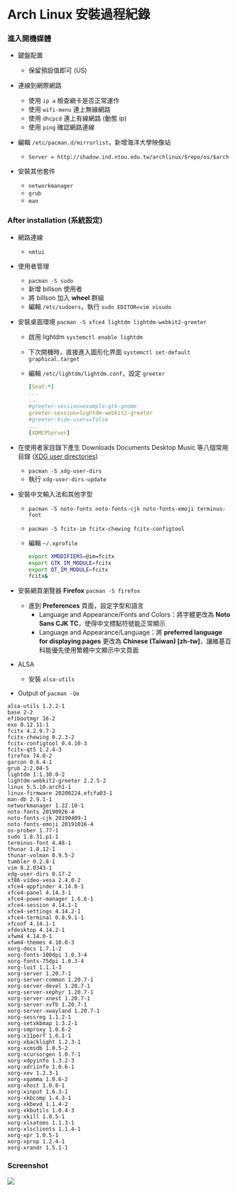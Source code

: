 # **Arch Linux 安裝過程紀錄**

### 進入開機媒體

- 鍵盤配置
    - 保留預設值即可 (US)

- 連線到網際網路
    - 使用 `ip a` 檢查網卡是否正常運作
    - 使用 `wifi-menu` 連上無線網路
    - 使用 `dhcpcd` 連上有線網路 (動態 ip)
    - 使用 `ping` 確認網路連線

- 編輯 `/etc/pacman.d/mirrorlist`，新增海洋大學映像站
    -  `Server = http://shadow.ind.ntou.edu.tw/archlinux/$repo/os/$arch`

- 安裝其他套件
    - `networkmanager`
    - `grub`
    - `man`

### After installation (系統設定)

- 網路連線
    - `nmtui`

- 使用者管理
    - `pacman -S sudo`
    - 新增 billson 使用者
    - 將 billson 加入 **wheel** 群組
    - 編輯 `/etc/sudoers`，執行 `sudo EDITOR=vim visudo`

- 安裝桌面環境 `pacman -S xfce4 lightdm lightdm-webkit2-greeter`
    - 啟用 lightdm `systemctl enable lightdm`
    - 下次開機時，直接進入圖形化界面 `systemctl set-default graphical.target`
    - 編輯 `/etc/lightdm/lightdm.conf`，設定 `greeter`
        
        ``` yaml
        [Seat:*]
        ...
        ...
        #greeter-session=example-gtk-gnome
        greeter-session=lightdm-webkit2-greeter
        #greeter-hide-users=false        
        ...
        [XDMCPServer]
        ```        

- 在使用者家目錄下產生 Downloads Documents Desktop Music 等八個常用目錄 ([XDG user directories](https://wiki.archlinux.org/index.php/XDG_user_directories))
    - `pacman -S xdg-user-dirs`
    - 執行 `xdg-user-dirs-update`

- 安裝中文輸入法和其他字型
    - `pacman -S noto-fonts noto-fonts-cjk noto-fonts-emoji terminus-font`
    - `pacman -S fcitx-im fcitx-chewing fcitx-configtool`
    - 編輯 `~/.xprofile`
        
        ``` bash
        export XMODIFIERS=@im=fcitx
        export GTK_IM_MODULE=fcitx
        export QT_IM_MODULE=fcitx
        fcitx&
        ```        

- 安裝網頁瀏覽器 **Firefox** `pacman -S firefox` 
    - 進到 **Preferences** 頁面，設定字型和語言
        - Language and Appearance/Fonts and Colors：將字體更改為 **Noto Sans CJK TC**，使得中文標點符號能正常顯示
        - Language and Appearance/Language：將 **preferred language for displaying pages** 更改為 **Chinese (Taiwan) [zh-tw]**，讓維基百科能優先使用繁體中文顯示中文頁面


- ALSA
    - 安裝 `alsa-utils`

- Output of `pacman -Qe`

```
alsa-utils 1.2.2-1
base 2-2
efibootmgr 16-2
exo 0.12.11-1
fcitx 4.2.9.7-2
fcitx-chewing 0.2.3-2
fcitx-configtool 0.4.10-3
fcitx-qt5 1.2.4-3
firefox 74.0-2
garcon 0.6.4-1
grub 2:2.04-5
lightdm 1:1.30.0-2
lightdm-webkit2-greeter 2.2.5-2
linux 5.5.10.arch1-1
linux-firmware 20200224.efcfa03-1
man-db 2.9.1-1
networkmanager 1.22.10-1
noto-fonts 20190926-4
noto-fonts-cjk 20190409-1
noto-fonts-emoji 20191016-4
os-prober 1.77-1
sudo 1.8.31.p1-1
terminus-font 4.48-1
thunar 1.8.12-1
thunar-volman 0.9.5-2
tumbler 0.2.8-1
vim 8.2.0343-1
xdg-user-dirs 0.17-2
xf86-video-vesa 2.4.0-2
xfce4-appfinder 4.14.0-1
xfce4-panel 4.14.3-1
xfce4-power-manager 1.6.6-1
xfce4-session 4.14.1-1
xfce4-settings 4.14.2-1
xfce4-terminal 0.8.9.1-1
xfconf 4.14.1-1
xfdesktop 4.14.2-1
xfwm4 4.14.0-1
xfwm4-themes 4.10.0-3
xorg-docs 1.7.1-2
xorg-fonts-100dpi 1.0.3-4
xorg-fonts-75dpi 1.0.3-4
xorg-luit 1.1.1-3
xorg-server 1.20.7-1
xorg-server-common 1.20.7-1
xorg-server-devel 1.20.7-1
xorg-server-xephyr 1.20.7-1
xorg-server-xnest 1.20.7-1
xorg-server-xvfb 1.20.7-1
xorg-server-xwayland 1.20.7-1
xorg-sessreg 1.1.2-1
xorg-setxkbmap 1.3.2-1
xorg-smproxy 1.0.6-2
xorg-x11perf 1.6.1-1
xorg-xbacklight 1.2.3-1
xorg-xcmsdb 1.0.5-2
xorg-xcursorgen 1.0.7-1
xorg-xdpyinfo 1.3.2-3
xorg-xdriinfo 1.0.6-1
xorg-xev 1.2.3-1
xorg-xgamma 1.0.6-2
xorg-xhost 1.0.8-1
xorg-xinput 1.6.3-1
xorg-xkbcomp 1.4.3-1
xorg-xkbevd 1.1.4-2
xorg-xkbutils 1.0.4-3
xorg-xkill 1.0.5-1
xorg-xlsatoms 1.1.3-1
xorg-xlsclients 1.1.4-1
xorg-xpr 1.0.5-1
xorg-xprop 1.2.4-1
xorg-xrandr 1.5.1-1
```

### Screenshot
![](https://i.imgur.com/PvmmCrh.png)
